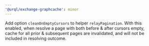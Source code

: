 ```yaml
---
'@urql/exchange-graphcache': minor
---
```


Add option `cleanOnEmptyCursors` to helper `relayPagination`. With this enabled, when resolve a page with both before & after cursors empty, cache for all prior & subsequent pages are invalidated, and will not be included in resolving outcome.
